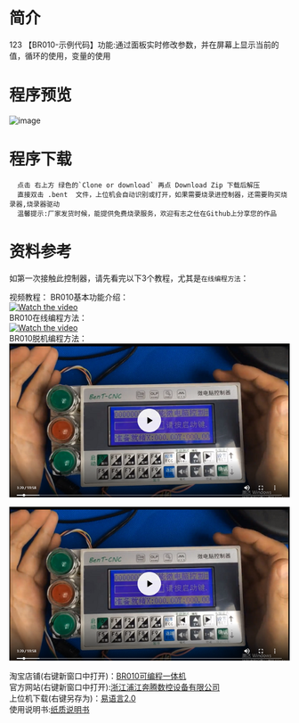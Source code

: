 

# 简介
123
【BR010-示例代码】功能:通过面板实时修改参数，并在屏幕上显示当前的值，循环的使用，变量的使用
# 程序预览
![image](https://github.com/jia175891641/BR010-exp1/blob/master/%E7%A8%8B%E5%BA%8F%E9%A2%84%E8%A7%88.png)

# 程序下载
      点击 右上方 绿色的`Clone or download` 再点 Download Zip 下载后解压 
      直接双击 .bent  文件，上位机会自动识别或打开，如果需要烧录进控制器，还需要购买烧录器,烧录器驱动
      温馨提示:厂家发货时候，能提供免费烧录服务，欢迎有志之仕在Github上分享您的作品
# 资料参考
如第一次接触此控制器，请先看完以下3个教程，尤其是`在线编程方法`：

视频教程：
BR010基本功能介绍：  
[![Watch the video](https://img.alicdn.com/imgextra/i3/140795238/TB23Vqhm_vI8KJjSspjXXcgjXXa_!!140795238.png)](http://cloud.video.taobao.com//play/u/140795238/p/2/e/6/t/1/50031896985.mp4)  
BR010在线编程方法：  
[![Watch the video](https://img.alicdn.com/imgextra/i2/140795238/TB2M.dlm0rJ8KJjSspaXXXuKpXa_!!140795238.png)](http://cloud.video.taobao.com//play/u/140795238/p/1/e/6/t/1/50066572897.mp4)  
BR010脱机编程方法：   
[![Watch the video](https://github.com/jia175891641/BR010-VB-/blob/master/%E6%8D%95%E8%8E%B7.PNG)](https://cloud.video.taobao.com//play/u/140795238/p/1/e/6/t/1/50066686709.mp4)   

[![Watch the video](https://github.com/jia175891641/BR010-VB-/blob/master/%E6%8D%95%E8%8E%B7.PNG)](https://github.com/jia175891641/BR010-exp1/blob/master/WeChat_20190118232822.mp4)  


淘宝店铺(右键新窗口中打开)：[BR010可编程一体机](https://item.taobao.com/item.htm?spm=a1z10.3-c.w4002-4148446461.35.4c0494c0LgyZdJ&id=522079098086)  
官方网站(右键新窗口中打开):[浙江浦江奔腾数控设备有限公司](http://www.btcnc.net/ "点击前往")  
上位机下载(右键另存为)：[易语言2.0](http://www.btcnc.net/web/2moto/Downloads/softBR010.zip "右键再点另存为")  
使用说明书:[纸质说明书](http://www.btcnc.net/web/2moto/Downloads/%E3%80%90BR010%E3%80%91%E5%BF%AB%E9%80%9F%E7%BC%96%E7%A8%8B%E6%8C%87%E5%8D%97%E4%B8%8E%E5%AE%9E%E4%BE%8B.doc)  

